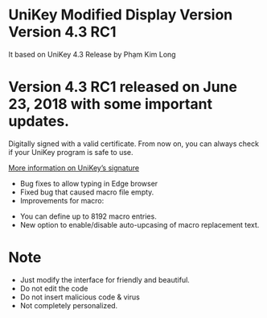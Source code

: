 # UniKey Modified Display Version Version 4.3 RC1
It based on  UniKey 4.3 Release by Phạm Kim Long

#  Version 4.3 RC1 released on June 23, 2018 with some important updates.

Digitally signed with a valid certificate. From now on, you can always check if your UniKey program is safe to use.

<a href="https://www.unikey.org/certificate.html">More information on UniKey’s signature</a>
- Bug fixes to allow typing in Edge browser
- Fixed bug that caused macro file empty.
- Improvements for macro:
 + You can define up to 8192 macro entries.
 + New option to enable/disable auto-upcasing of macro replacement text.

# Note

- Just modify the interface for friendly and beautiful.
- Do not edit the code
- Do not insert malicious code & virus
- Not completely personalized.
